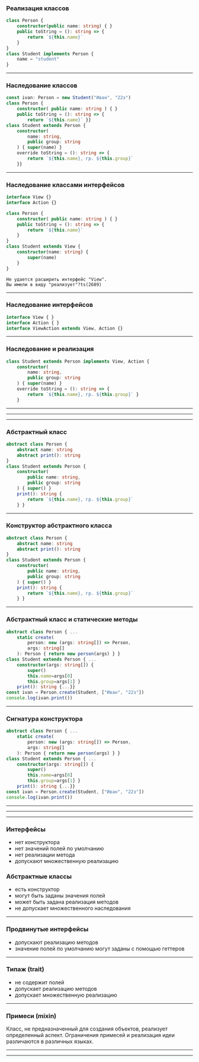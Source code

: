 ### Реализация классов

```typescript
class Person {
    constructor(public name: string) { }
    public toString = (): string => {
        return `${this.name}`
    }
}
class Student implements Person {
    name = "student"
}
```

---

### Наследование классов

```typescript
const ivan: Person = new Student("Иван", "22з")
class Person {
    constructor( public name: string ) { }
    public toString = (): string => {
        return `${this.name}` }}
class Student extends Person {
    constructor(
        name: string,
        public group: string
    ) { super(name) }
    override toString = (): string => {
        return `${this.name}, гр. ${this.group}`
    }}
```

---

### Наследование классами интерфейсов

```typescript
interface View {}
interface Action {}

class Person {
    constructor( public name: string ) { }
    public toString = (): string => {
        return `${this.name}` 
    } 
}
class Student extends View {
    constructor(name: string) {
        super(name)
    }
}
```
```
Не удается расширить интерфейс "View". 
Вы имели в виду "реализует"?ts(2689)
```

---

### Наследование интерфейсов

```typescript
interface View { }
interface Action { }
interface ViewAction extends View, Action {}
```

---

### Наследование и реализация 

```typescript
class Student extends Person implements View, Action {
    constructor( 
        name: string,
        public group: string
    ) { super(name) }
    override toString = (): string => {
        return `${this.name}, гр. ${this.group}` } 
    }
```

---

<div class='quiz' data-quiz='{ 
    "question": "После какого ключевого слово может идти перечисление элементов через запятую?",    
    "answers": [
        { "isRight":true, "text":"implements"},
        { "isRight":false, "text":"extends"},
        { "isRight":false, "text":"abstract"},
        { "isRight":false, "text":"public"}
    ]
}'></div>

---

<div class='quiz' data-quiz='{ 
    "question": "Какие ключевые слова записываются после имени класса?",    
    "answers": [
        { "isRight":true, "text":"implements"},
        { "isRight":true, "text":"extends"},
        { "isRight":false, "text":"abstract"},
        { "isRight":false, "text":"public"}
    ]
}'></div>

----

### Абстрактный класс

```typescript
abstract class Person {
    abstract name: string
    abstract print(): string 
}
class Student extends Person {
    constructor(
        public name: string,
        public group: string
    ) { super() }
    print(): string {
        return `${this.name}, гр. ${this.group}`
    } }
```

---

### Конструктор абстрактного класса

```typescript
abstract class Person {
    abstract name: string
    abstract print(): string 
}
class Student extends Person {
    constructor(
        public name: string,
        public group: string
    ) { super() }
    print(): string {
        return `${this.name}, гр. ${this.group}`
    } }
```

---

### Абстрактный класс и статические методы

```typescript
abstract class Person { ...
    static create(
        person: new (args: string[]) => Person,
        args: string[]
    ): Person { return new person(args) } }
class Student extends Person { ...
    constructor(args: string[]) {
        super()
        this.name=args[0]
        this.group=args[1] }
    print(): string {...}}
const ivan = Person.create(Student, ["Иван", "22з"])
console.log(ivan.print())
```

---

### Сигнатура конструктора

```typescript
abstract class Person { ...
    static create(
        person: new (args: string[]) => Person,
        args: string[]
    ): Person { return new person(args) } }
class Student extends Person { ...
    constructor(args: string[]) {
        super()
        this.name=args[0]
        this.group=args[1] }
    print(): string {...}}
const ivan = Person.create(Student, ["Иван", "22з"])
console.log(ivan.print())
```

---

<div class='quiz' data-quiz='{ 
    "question": "Перед чем из перечисленного может быть ключевое слово abstract?",    
    "answers": [
        { "isRight":true, "text":"класс"},
        { "isRight":true, "text":"поле"},
        { "isRight":true, "text":"метод"},
        { "isRight":false, "text":"конструктор"}
    ]
}'></div>

---

<div class='quiz' data-quiz='{ 
    "question": "Какой код может вызывать конструктор абстрактного класса?",    
    "answers": [
        { "isRight":true, "text":"<code>super()</code>"},
        { "isRight":false, "text":"<code>super.constructor()</code>"},
        { "isRight":false, "text":"<code>abstract()</code>"},
        { "isRight":false, "text":"<code>constructor()</code>"}
    ]
}'></div>

----

### Интерфейсы 

- нет конструктора
- нет значений полей по умолчанию
- нет реализации метода
- допускают множественную реализацию

### Абстрактные классы

- есть конструктор
- могут быть заданы значения полей
- может быть задана реализация методов
- не допускает множественного наследования 

---

### Продвинутые интерфейсы

- допускают реализацию методов
- значение полей по умолчанию могут заданы с помощью геттеров

---

### Типаж (trait)

- не содержит полей
- допускает реализацию методов
- допускает множественную реализацию


---

### Примеси (mixin)

Класс, не предназначенный для создания объектов, реализует определенный аспект.
Ограничения примесей и реализация идеи различаются в различных языках.

---

<div class='quiz' data-quiz='{ 
    "question": "Что из перечисленного справедливо для интерфейсов?",    
    "answers": [
        { "isRight":false, "text":"Можно создавать объекты соответствующего типа"},
        { "isRight":true, "text":"Можно создавать ссылки на объекты соответствующего типа"},
        { "isRight":true, "text":"Для создание объектов требуется реализация свойств"},
        { "isRight":false, "text":"Есть конструктор"}
    ]
}'></div>

---

<div class='quiz' data-quiz='{ 
    "question": "Что из перечисленного справедливо для абстрактных классов?",    
    "answers": [
        { "isRight":false, "text":"Можно создавать объекты соответствующего типа"},
        { "isRight":true, "text":"Можно создавать ссылки на объекты соответствующего типа"},
        { "isRight":true, "text":"Для создание объектов требуется реализация свойств"},
        { "isRight":true, "text":"Есть конструктор"}
    ]
}'></div>